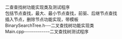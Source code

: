 二查查找树功能实现类及测试程序<br/>
包括节点查找，最大、最小节点查找，前驱、后继节点查找<br/>
插入节点，删除节点功能实现，带模板<br/>
BinarySearchTree.h---二叉查找树功能实现类<br/>
Main.cpp-------------二叉查找树测试程序<br/>
